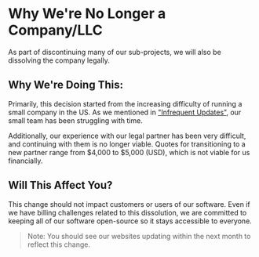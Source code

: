 # Why We're No Longer a Company/LLC

As part of discontinuing many of our sub-projects, we will also be dissolving the company legally. 

## Why We're Doing This:
Primarily, this decision started from the increasing difficulty of running a small company in the US. As we mentioned in ["Infrequent Updates"](https://news.layeredy.com/#read/No-Updates), our small team has been struggling with time.

Additionally, our experience with our legal partner has been very difficult, and continuing with them is no longer viable. Quotes for transitioning to a new partner range from $4,000 to $5,000 (USD), which is not viable for us financially.

## Will This Affect You?
This change should not impact customers or users of our software. Even if we have billing challenges related to this dissolution, we are committed to keeping all of our software open-source so it stays accessible to everyone.


> Note: You should see our websites updating within the next month to reflect this change.